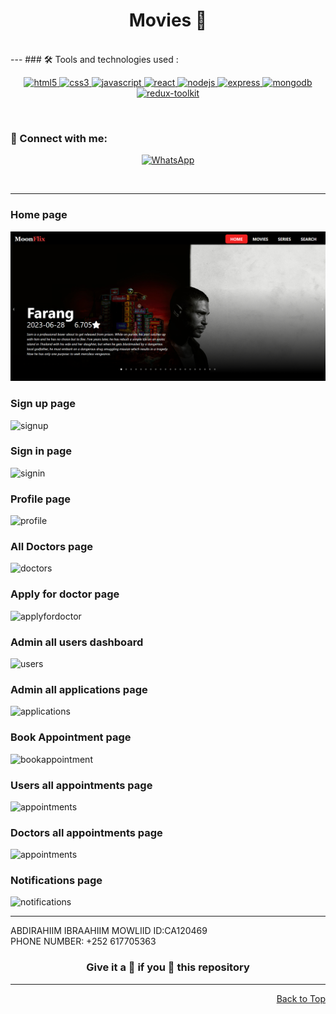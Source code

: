 <div id="top">
<h1 align="center">Movies 🎥</h1>
  <br>
---
### 🛠️ Tools and technologies used :

<div align=center>

<a href="https://www.w3.org/html/" target="_blank" rel="noreferrer"> <img src="https://img.shields.io/badge/HTML5-E34F26?style=for-the-badge&logo=html5&logoColor=white" alt="html5"/> </a>
<a href="https://www.w3schools.com/css/" target="_blank" rel="noreferrer"> <img src="https://img.shields.io/badge/CSS3-1572B6?style=for-the-badge&logo=css3&logoColor=white" alt="css3" /> </a>
<a href="https://developer.mozilla.org/en-US/docs/Web/JavaScript" target="_blank" rel="noreferrer"> <img src="https://img.shields.io/badge/JavaScript-F7DF1E?style=for-the-badge&logo=javascript&logoColor=black" alt="javascript"/> </a>
<a href="https://reactjs.org/" target="_blank" rel="noreferrer"> <img src="https://img.shields.io/badge/React-20232A?style=for-the-badge&logo=react&logoColor=white&color=148dff" alt="react" /> </a>
<a href="https://nodejs.org" target="_blank" rel="noreferrer"> <img src="https://img.shields.io/badge/Node.js-8A2BE2?style=for-the-badge&logo=Node.js&color=b3ffb0" alt="nodejs" /> </a>
<a href="https://expressjs.com" target="_blank" rel="noreferrer"> <img src="https://img.shields.io/badge/Express.js-404D59?style=for-the-badge&color=008712" alt="express"/> </a>
<a href="https://www.mongodb.com/" target="_blank" rel="noreferrer"> <img src="https://img.shields.io/badge/MongoDB-4EA94B?style=for-the-badge&logo=mongodb&logoColor=white" alt="mongodb" /> </a>
<a href="https://redux-toolkit.js.org/" target="_blank" rel="noreferrer"> <img src="https://img.shields.io/badge/Redux-593D88?style=for-the-badge&logo=redux&logoColor=white" alt="redux-toolkit" /> </a>

</div>

<br>

### 👋 Connect with me:

<div align=center>

[![WhatsApp](https://img.shields.io/badge/WhatsApp-25D366?style=for-the-badge&logo=whatsapp&logoColor=white)](https://wa.link/a7wudy)

</div>

<br>

---


### Home page

<img src="/src/images/hero.png" alt="Hero"/>

### Sign up page

<img src="/client/src/images/signup.png" alt='signup'/>

### Sign in page

<img src="/client/src/images/signin.png" alt='signin'/>

### Profile page

<img src="/client/src/images/profile.png" alt='profile'/>

### All Doctors page

<img src="/client/src/images/doctors.png" alt='doctors'/>

### Apply for doctor page

<img src="/client/src/images/docapply.png" alt='applyfordoctor'/>

### Admin all users dashboard

<img src="/client/src/images/users.png" alt='users'/>

### Admin all applications page

<img src="/client/src/images/applicaions.png" alt='applications'/>

### Book Appointment page

<img src="/client/src/images/bookappointment.png" alt='bookappointment'/>

### Users all appointments page

<img src="/client/src/images/userappointments (2).png" alt='appointments'/>

### Doctors all appointments page

<img src="/client/src/images/doctorappointments.png" alt='appointments'/>

### Notifications page

<img src="/client/src/images/notifications.png" alt='notifications'/>



---


ABDIRAHIIM IBRAAHIIM MOWLIID ID:CA120469 
<br>
PHONE NUMBER: +252 617705363
<br>

                                         

<h3 align="center"> Give it a 🌟 if you 🧡 this repository </h3>

---

<p align="right"><a href="#top">Back to Top</a></p>

</div>
